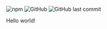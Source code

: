 ![npm](https://img.shields.io/npm/v/cdc-vaccinefinder)
![GitHub](https://img.shields.io/github/license/vaxbot/cdc-vaccinefinder)
![GitHub last commit](https://img.shields.io/github/last-commit/vaxbot/cdc-vaccinefinder)

Hello world!
